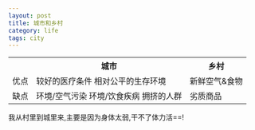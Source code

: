 ```yaml
--- 
layout: post
title: 城市和乡村
category: life
tags: city
---
```

<table class="compat-table">
  <tr>
    <th></th>
    <th>城市</th>
    <th>乡村</th>
  </tr>
  <tr>
    <td>优点</td>
    <td>较好的医疗条件 相对公平的生存环境</td>
    <td>新鲜空气&食物</td>
  </tr>
  <tr>
    <td>缺点</td>
    <td>环境/空气污染 环境/饮食疾病 拥挤的人群</td>
    <td>劣质商品</td>
  </tr>
</table>

我从村里到城里来,主要是因为身体太弱,干不了体力活==!
